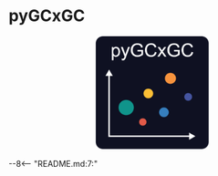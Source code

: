 # pyGCxGC

<p align="center">
  <img src="assets/pyGCxGC_logo-01.svg" alt="pyGCxGC Logo" width="200"/>
</p>

--8<-- "README.md:7:"
